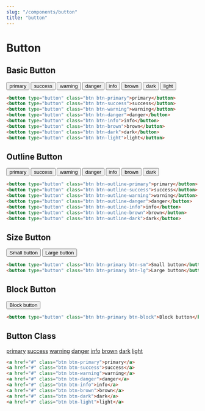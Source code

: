 ```yaml
---
slug: "/components/button"
title: "button"
---
```


# Button


## Basic Button
<div class="card">
<div class="card-body">
<button type="button" class="btn btn-primary">primary</button>
<button type="button" class="btn btn-success">success</button>
<button type="button" class="btn btn-warning">warning</button>
<button type="button" class="btn btn-danger">danger</button>
<button type="button" class="btn btn-info">info</button>
<button type="button" class="btn btn-brown">brown</button>
<button type="button" class="btn btn-dark">dark</button>
<button type="button" class="btn btn-light">light</button>

```html
<button type="button" class="btn btn-primary">primary</button>
<button type="button" class="btn btn-success">success</button>
<button type="button" class="btn btn-warning">warning</button>
<button type="button" class="btn btn-danger">danger</button>
<button type="button" class="btn btn-info">info</button>
<button type="button" class="btn btn-brown">brown</button>
<button type="button" class="btn btn-dark">dark</button>
<button type="button" class="btn btn-light">light</button>
```
</div>
</div>

## Outline Button
<div class="card">
<div class="card-body">
<button type="button" class="btn btn-outline-primary">primary</button>
<button type="button" class="btn btn-outline-success">success</button>
<button type="button" class="btn btn-outline-warning">warning</button>
<button type="button" class="btn btn-outline-danger">danger</button>
<button type="button" class="btn btn-outline-info">info</button>
<button type="button" class="btn btn-outline-brown">brown</button>
<button type="button" class="btn btn-outline-dark">dark</button>

```html
<button type="button" class="btn btn-outline-primary">primary</button>
<button type="button" class="btn btn-outline-success">success</button>
<button type="button" class="btn btn-outline-warning">warning</button>
<button type="button" class="btn btn-outline-danger">danger</button>
<button type="button" class="btn btn-outline-info">info</button>
<button type="button" class="btn btn-outline-brown">brown</button>
<button type="button" class="btn btn-outline-dark">dark</button>
```
</div>
</div>

## Size Button
<div class="card">
<div class="card-body">
<button type="button" class="btn btn-primary btn-sm">Small button</button>
<button type="button" class="btn btn-primary btn-lg">Large button</button>

```html
<button type="button" class="btn btn-primary btn-sm">Small button</button>
<button type="button" class="btn btn-primary btn-lg">Large button</button>
```
</div>
</div>

## Block Button
<div class="card">
<div class="card-body">
<button type="button" class="btn btn-primary btn-block">Block button</button>

```html
<button type="button" class="btn btn-primary btn-block">Block button</button>
```
</div>
</div>

## Button Class
<div class="card">
<div class="card-body">
<a href="#" class="btn btn-primary">primary</a>
<a href="#" class="btn btn-success">success</a>
<a href="#" class="btn btn-warning">warning</a>
<a href="#" class="btn btn-danger">danger</a>
<a href="#" class="btn btn-info">info</a>
<a href="#" class="btn btn-brown">brown</a>
<a href="#" class="btn btn-dark">dark</a>
<a href="#" class="btn btn-light">light</a>

```html
<a href="#" class="btn btn-primary">primary</a>
<a href="#" class="btn btn-success">success</a>
<a href="#" class="btn btn-warning">warning</a>
<a href="#" class="btn btn-danger">danger</a>
<a href="#" class="btn btn-info">info</a>
<a href="#" class="btn btn-brown">brown</a>
<a href="#" class="btn btn-dark">dark</a>
<a href="#" class="btn btn-light">light</a>
```
</div>
</div>
